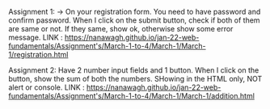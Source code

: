 Assignment 1: 
            -> On your registration form. You need to have password and confirm password. When I click on the submit button, check if both of them are same or not. If they same, show ok, otherwise show some error message.
            LINK : https://nanawagh.github.io/jan-22-web-fundamentals/Assignment's/March-1-to-4/March-1/March-1/registration.html

Assignment 2:
            Have 2 number input fields and 1 button. When I click on the button, show the sum of both the numbers. SHowing in the HTML only, NOT alert or console.
            LINK : https://nanawagh.github.io/jan-22-web-fundamentals/Assignment's/March-1-to-4/March-1/March-1/addition.html
